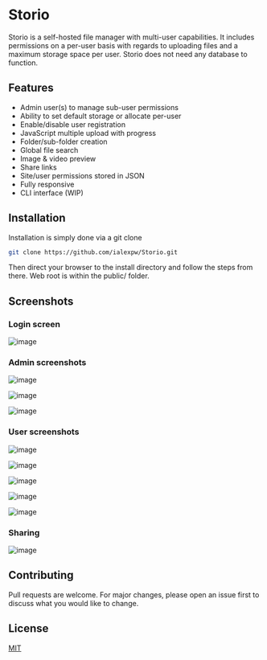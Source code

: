 # Storio

Storio is a self-hosted file manager with multi-user capabilities. It includes permissions on a per-user basis with regards to uploading files and a maximum storage space per user. Storio does not need any database to function.

## Features

* Admin user(s) to manage sub-user permissions
* Ability to set default storage or allocate per-user
* Enable/disable user registration
* JavaScript multiple upload with progress
* Folder/sub-folder creation
* Global file search
* Image & video preview
* Share links
* Site/user permissions stored in JSON
* Fully responsive
* CLI interface (WIP)

## Installation

Installation is simply done via a git clone

```bash
git clone https://github.com/ialexpw/Storio.git
```
Then direct your browser to the install directory and follow the steps from there. Web root is within the public/ folder.

## Screenshots

### Login screen
![image](https://user-images.githubusercontent.com/7994724/174810368-ab1a3a19-3043-4871-a3aa-d3b21068a1da.png)


### Admin screenshots
![image](https://user-images.githubusercontent.com/7994724/174809288-ea4ddcaa-9f0d-4483-8cf6-6875bc0e1ff7.png)

![image](https://user-images.githubusercontent.com/7994724/174809495-6c91f6d0-bf7b-480a-97aa-4afbbc377698.png)

![image](https://user-images.githubusercontent.com/7994724/174809668-7dfeaccf-78cf-4777-8c65-505817f65765.png)


### User screenshots
![image](https://user-images.githubusercontent.com/7994724/174809823-737e9067-8356-49bc-95a5-1ac278535cee.png)

![image](https://user-images.githubusercontent.com/7994724/174809919-3eb3e7d9-20a5-459e-985e-4a884d98eaa7.png)

![image](https://user-images.githubusercontent.com/7994724/174810028-7acb7140-5ca7-4a05-a76b-a47b733fc2b1.png)

![image](https://user-images.githubusercontent.com/7994724/174810122-a99ff653-8512-4513-856d-a225f563526c.png)

![image](https://user-images.githubusercontent.com/7994724/174810175-1162216f-538e-4109-8908-81229de22c91.png)


### Sharing
![image](https://user-images.githubusercontent.com/7994724/174810556-209d1c2f-e810-4c89-9ebd-ec7da8bdc34d.png)


## Contributing
Pull requests are welcome. For major changes, please open an issue first to discuss what you would like to change.

## License
[MIT](https://choosealicense.com/licenses/mit/)
